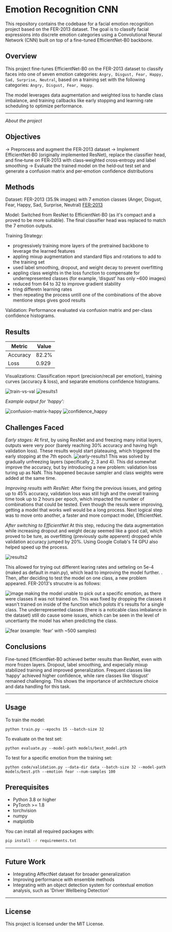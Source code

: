 # Emotion Recognition CNN

This repository contains the codebase for a facial emotion recognition project based on the FER-2013 dataset. The goal is to classify facial expressions into discrete emotion categories using a Convolutional Neural Network (CNN) built on top of a fine-tuned EfficientNet-B0 backbone.

## Overview

This project fine-tunes EfficientNet-B0 on the FER-2013 dataset to classify faces into one of seven emotion categories:
`Angry, Disgust, Fear, Happy, Sad, Surprise, Neutral`,
based on a training set with the following categories:
`Angry, Disgust, Fear, Happy`.

The model leverages data augmentation and weighted loss to handle class imbalance, and training callbacks like early stopping and learning rate scheduling to optimize performance.

---
*About the project*
  
## Objectives
-> Preprocess and augment the FER‑2013 dataset
-> Implement EfficientNet‑B0 (originally implemented ResNet), replace the classifier head, and fine‑tune on FER‑2013 with class‑weighted cross‑entropy and label smoothing
-> Evaluate the trained model on the held‑out test set and generate a confusion matrix  and per‑emotion confidence distributions

## Methods
Dataset: FER-2013 (35.9k images) with 7 emotion classes (Anger, Disgust, Fear, Happy, Sad, Surprise, Neutral) [FER-2013](https://www.kaggle.com/datasets/msambare/fer2013)

Model: Switched from ResNet to EfficientNet-B0 (as it's compact and a proved to be more suitable). The final classifier head was replaced to match the 7 emotion outputs.

Training Strategy:
- progressively training more layers of the pretrained backbone to leverage the learned features
- appling mixup augmentation and standard flips and rotations to add to the training set
- used label smoothing, dropout, and weight decay to prevent overfitting
- appling class weights in the loss function to compensate for underrepresented classes (for example, ‘disgust’ has only ~600 images)
- reduced from 64 to 32 to improve gradient stability
- tring differetn learning rates
- then repeating the process untill one of the combinations of the above mentione steps gives good results

Validation: Performance evaluated via confusion matrix and per-class confidence histograms.

## Results

| Metric   | Value |
| -------- | ----- |
| Accuracy | 82.2% |
| Loss     | 0.929 |

Visualizations: Classification report (precision/recall per emotion), training curves (accuracy & loss), and separate emotions confidence histograms.

![train-vs-val](https://github.com/user-attachments/assets/8a85c412-d062-49cf-93ff-8951f7436fc0)
![results1](https://github.com/user-attachments/assets/1327339e-90ea-4791-863e-49615bcbc6c5)

*Example output for 'happy':*

![confusion-matrix-happy](https://github.com/user-attachments/assets/80f76920-42e4-4f54-b9d4-a815bb89cc86)
![confidence_happy](https://github.com/user-attachments/assets/57afef25-f748-4668-b87f-134ddadc478b)


## Challenges Faced

*Early stages:*
At first, by using ResNet and and freezing many initial layers, outputs were very poor (barely reaching 30% accuracy and having high validation loss). These results would start plateauing, which triggered the early stopping at the 7th epoch. 
![early-results1](https://github.com/user-attachments/assets/a5b73366-4278-4d5a-801d-a842ad7363d4)
This was solved by gradually unfreezing layers (specifically 2, 3 and 4). This did somewhat improve the accuracy, but by introducing a new problem: validation loss turing up as NaN. This happened because sampler and class weights were added at the same time. 

*Improving results with ResNet:*
After fixing the previous issues, and geting up to 45% accuracy, validation loss was still high and the overall training time took up to 2 hours per epoch, which impacted the number of combinations that could be tested. Even though the resuls were improving, getting a model that works well would be a long process. Next logical step was to move onto another, a faster and more compact model, EfficientNet. 

*After switching to EfficientNet*
At this step, reducing the data augmentation while increasing dropout and weight decay seemed like a good call, which proved to be ture, as overfitting (previously quite apperent) dropped while validation accuracy jumped by 20%. Using Google Collab's T4 GPU also helped speed up the process.

![results2](https://github.com/user-attachments/assets/94d4d4ea-92b8-4bbf-8149-7e0e1e288c58)

This allowed for trying out different learing rates and setteling on 5e-4 (maked as default in main.py), which lead to improving the model further.
.
Then, after deciding to test the model on one class, a new problem appeared. FER-2013's strucutre is as follows:

![image](https://github.com/user-attachments/assets/eab78b1d-6e01-49f8-bc3e-851cb52e0de7)
making the model unable to pick out a specific emotion, as there were classes it was not trained on. This was fixed by dropping the classes it wasn't trained on inside of the function which polots it's results for a single class. The underrepresented classes (there is a noticable class imbalance in the dataset) still do cause some issues, which can be seen in the level of uncertianty the model has when predicting the class. 

![fear](https://github.com/user-attachments/assets/b0e11de5-a14f-4b65-91ba-5d23d45f354c)
(example: 'fear' with ~500 samples)


## Conclusions
Fine-tuned EfficientNet-B0 achieved better results than ResNet, even with more frozen layers.
Dropout, label smoothing, and expecially mixup stabilized training and improved generalization.
Frequent classes like ‘happy’ achieved higher confidence, while rare classes like ‘disgust’ remained challenging.
This shows the importance of architecture choice and data handling for this task.

---

## Usage

To train the model:

```
python train.py --epochs 15 --batch-size 32
```

To evaluate on the test set:

```
python evaluate.py --model-path models/best_model.pth
```

To test for a specific emotion from the training set:

```
python code/validation.py --data-dir data --batch-size 32 --model-path models/best.pth --emotion fear --num-samples 100
```

## Prerequisites

- Python 3.8 or higher
- PyTorch >= 1.8
- torchvision
- numpy
- matplotlib

You can install all required packages with:

```bash
pip install -r requirements.txt
```

---

## Future Work

* Integrating AffectNet dataset for broader generalization
* Improving performance with ensemble methods
* Integrating with an object detection system for contextual emotion analysis, such as 'Driver Wellbeing Detection'

---

## License

This project is licensed under the MIT License.
